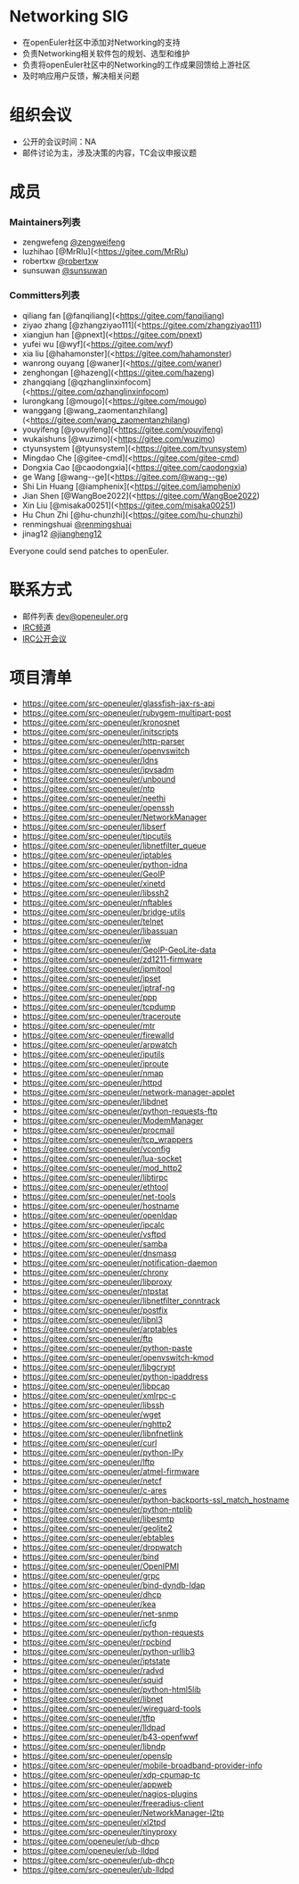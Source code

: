 ﻿# Networking  SIG

- 在openEuler社区中添加对Networking的支持
- 负责Networking相关软件包的规划、选型和维护
- 负责将openEuler社区中的Networking的工作成果回馈给上游社区
- 及时响应用户反馈，解决相关问题

# 组织会议

- 公开的会议时间：NA
- 邮件讨论为主，涉及决策的内容，TC会议申报议题

# 成员

### Maintainers列表

- zengwefeng [@zengweifeng](<https://gitee.com/zengweifeng>)
- luzhihao [@MrRlu](<https://gitee.com/MrRlu)
- robertxw [@robertxw](<https://gitee.com/robertxw>)
- sunsuwan [@sunsuwan](<https://gitee.com/sunsuwan>)

###  Committers列表

- qiliang fan [@fanqiliang](<https://gitee.com/fanqiliang)
- ziyao zhang [@zhangziyao111](<https://gitee.com/zhangziyao111)
- xiangjun han [@pnext](<https://gitee.com/pnext)
- yufei wu [@wyf](<https://gitee.com/wyf)
- xia liu [@hahamonster](<https://gitee.com/hahamonster)
- wanrong ouyang [@waner](<https://gitee.com/waner)
- zenghongan [@hazeng](<https://gitee.com/hazeng)
- zhangqiang [@qzhanglinxinfocom](<https://gitee.com/qzhanglinxinfocom)
- lurongkang [@mougo](<https://gitee.com/mougo)
- wanggang [@wang_zaomentanzhilang](<https://gitee.com/wang_zaomentanzhilang)
- youyifeng [@youyifeng](<https://gitee.com/youyifeng)
- wukaishuns [@wuzimo](<https://gitee.com/wuzimo)
- ctyunsystem [@tyunsystem](<https://gitee.com/tyunsystem)
- Mingdao Che [@gitee-cmd](<https://gitee.com/gitee-cmd)
- Dongxia Cao [@caodongxia](<https://gitee.com/caodongxia)
- ge Wang [@wang--ge](<https://gitee.com/@wang--ge)
- Shi Lin Huang [@iamphenix](<https://gitee.com/iamphenix)
- Jian Shen [@WangBoe2022](<https://gitee.com/WangBoe2022)
- Xin Liu [@misaka00251](<https://gitee.com/misaka00251)
- Hu Chun Zhi [@hu-chunzhi](<https://gitee.com/hu-chunzhi)
- renmingshuai [@renmingshuai](<https://gitee.com/renmingshuai>)
- jinag12 [@jiangheng12](<https://gitee.com/jiangheng12>)

Everyone could send patches to openEuler.


#  联系方式

- 邮件列表 <dev@openeuler.org>
- [IRC频道](#openeuler-dev)
- [IRC公开会议](#openeuler-meeting)

# 项目清单
- https://gitee.com/src-openeuler/glassfish-jax-rs-api
- https://gitee.com/src-openeuler/rubygem-multipart-post
- https://gitee.com/src-openeuler/kronosnet
- https://gitee.com/src-openeuler/initscripts
- https://gitee.com/src-openeuler/http-parser
- https://gitee.com/src-openeuler/openvswitch
- https://gitee.com/src-openeuler/ldns
- https://gitee.com/src-openeuler/ipvsadm
- https://gitee.com/src-openeuler/unbound
- https://gitee.com/src-openeuler/ntp
- https://gitee.com/src-openeuler/neethi
- https://gitee.com/src-openeuler/openssh
- https://gitee.com/src-openeuler/NetworkManager
- https://gitee.com/src-openeuler/libserf
- https://gitee.com/src-openeuler/tipcutils
- https://gitee.com/src-openeuler/libnetfilter_queue
- https://gitee.com/src-openeuler/iptables
- https://gitee.com/src-openeuler/python-idna
- https://gitee.com/src-openeuler/GeoIP
- https://gitee.com/src-openeuler/xinetd
- https://gitee.com/src-openeuler/libssh2
- https://gitee.com/src-openeuler/nftables
- https://gitee.com/src-openeuler/bridge-utils
- https://gitee.com/src-openeuler/telnet
- https://gitee.com/src-openeuler/libassuan
- https://gitee.com/src-openeuler/iw
- https://gitee.com/src-openeuler/GeoIP-GeoLite-data
- https://gitee.com/src-openeuler/zd1211-firmware
- https://gitee.com/src-openeuler/ipmitool
- https://gitee.com/src-openeuler/ipset
- https://gitee.com/src-openeuler/iptraf-ng
- https://gitee.com/src-openeuler/ppp
- https://gitee.com/src-openeuler/tcpdump
- https://gitee.com/src-openeuler/traceroute
- https://gitee.com/src-openeuler/mtr
- https://gitee.com/src-openeuler/firewalld
- https://gitee.com/src-openeuler/arpwatch
- https://gitee.com/src-openeuler/iputils
- https://gitee.com/src-openeuler/iproute
- https://gitee.com/src-openeuler/nmap
- https://gitee.com/src-openeuler/httpd
- https://gitee.com/src-openeuler/network-manager-applet
- https://gitee.com/src-openeuler/libdnet
- https://gitee.com/src-openeuler/python-requests-ftp
- https://gitee.com/src-openeuler/ModemManager
- https://gitee.com/src-openeuler/procmail
- https://gitee.com/src-openeuler/tcp_wrappers
- https://gitee.com/src-openeuler/vconfig
- https://gitee.com/src-openeuler/lua-socket
- https://gitee.com/src-openeuler/mod_http2
- https://gitee.com/src-openeuler/libtirpc
- https://gitee.com/src-openeuler/ethtool
- https://gitee.com/src-openeuler/net-tools
- https://gitee.com/src-openeuler/hostname
- https://gitee.com/src-openeuler/openldap
- https://gitee.com/src-openeuler/ipcalc
- https://gitee.com/src-openeuler/vsftpd
- https://gitee.com/src-openeuler/samba
- https://gitee.com/src-openeuler/dnsmasq
- https://gitee.com/src-openeuler/notification-daemon
- https://gitee.com/src-openeuler/chrony
- https://gitee.com/src-openeuler/libproxy
- https://gitee.com/src-openeuler/ntpstat
- https://gitee.com/src-openeuler/libnetfilter_conntrack
- https://gitee.com/src-openeuler/postfix
- https://gitee.com/src-openeuler/libnl3
- https://gitee.com/src-openeuler/arptables
- https://gitee.com/src-openeuler/ftp
- https://gitee.com/src-openeuler/python-paste
- https://gitee.com/src-openeuler/openvswitch-kmod
- https://gitee.com/src-openeuler/libgcrypt
- https://gitee.com/src-openeuler/python-ipaddress
- https://gitee.com/src-openeuler/libpcap
- https://gitee.com/src-openeuler/xmlrpc-c
- https://gitee.com/src-openeuler/libssh
- https://gitee.com/src-openeuler/wget
- https://gitee.com/src-openeuler/nghttp2
- https://gitee.com/src-openeuler/libnfnetlink
- https://gitee.com/src-openeuler/curl
- https://gitee.com/src-openeuler/python-IPy
- https://gitee.com/src-openeuler/lftp
- https://gitee.com/src-openeuler/atmel-firmware
- https://gitee.com/src-openeuler/netcf
- https://gitee.com/src-openeuler/c-ares
- https://gitee.com/src-openeuler/python-backports-ssl_match_hostname
- https://gitee.com/src-openeuler/python-ntplib
- https://gitee.com/src-openeuler/libesmtp
- https://gitee.com/src-openeuler/geolite2
- https://gitee.com/src-openeuler/ebtables
- https://gitee.com/src-openeuler/dropwatch
- https://gitee.com/src-openeuler/bind
- https://gitee.com/src-openeuler/OpenIPMI
- https://gitee.com/src-openeuler/grpc
- https://gitee.com/src-openeuler/bind-dyndb-ldap
- https://gitee.com/src-openeuler/dhcp
- https://gitee.com/src-openeuler/kea
- https://gitee.com/src-openeuler/net-snmp
- https://gitee.com/src-openeuler/icfg
- https://gitee.com/src-openeuler/python-requests
- https://gitee.com/src-openeuler/rpcbind
- https://gitee.com/src-openeuler/python-urllib3
- https://gitee.com/src-openeuler/iptstate
- https://gitee.com/src-openeuler/radvd
- https://gitee.com/src-openeuler/squid
- https://gitee.com/src-openeuler/python-html5lib
- https://gitee.com/src-openeuler/libnet
- https://gitee.com/src-openeuler/wireguard-tools
- https://gitee.com/src-openeuler/tftp
- https://gitee.com/src-openeuler/lldpad
- https://gitee.com/src-openeuler/b43-openfwwf
- https://gitee.com/src-openeuler/libndp
- https://gitee.com/src-openeuler/openslp
- https://gitee.com/src-openeuler/mobile-broadband-provider-info
- https://gitee.com/src-openeuler/xdp-cpumap-tc
- https://gitee.com/src-openeuler/appweb
- https://gitee.com/src-openeuler/nagios-plugins
- https://gitee.com/src-openeuler/freeradius-client
- https://gitee.com/src-openeuler/NetworkManager-l2tp
- https://gitee.com/src-openeuler/xl2tpd
- https://gitee.com/src-openeuler/tinyproxy
- https://gitee.com/openeuler/ub-dhcp
- https://gitee.com/openeuler/ub-lldpd
- https://gitee.com/src-openeuler/ub-dhcp
- https://gitee.com/src-openeuler/ub-lldpd
